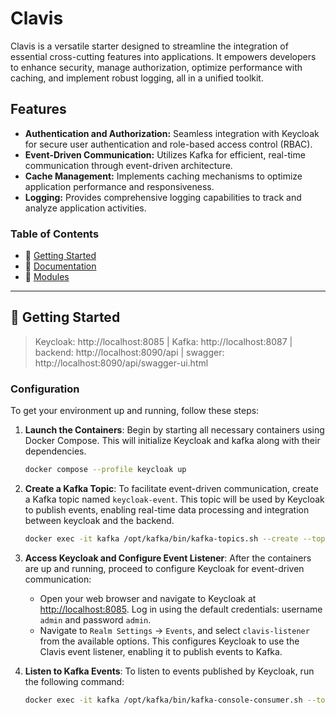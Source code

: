 # Clavis

Clavis is a versatile starter designed to streamline the integration of essential cross-cutting features into
applications.
It empowers developers to enhance security, manage authorization, optimize performance with caching, and implement
robust logging, all in a unified toolkit.

## Features

- **Authentication and Authorization:** Seamless integration with Keycloak for secure user authentication and role-based
  access control (RBAC).
- **Event-Driven Communication:** Utilizes Kafka for efficient, real-time communication through event-driven
  architecture.
- **Cache Management:** Implements caching mechanisms to optimize application performance and responsiveness.
- **Logging:** Provides comprehensive logging capabilities to track and analyze application activities.

### Table of Contents

- 🚀 [Getting Started](#getting-started)
- 📖 [Documentation](#documentation)
- 🧩 [Modules](#modules)

---

## 🚀 Getting Started
>Keycloak: http://localhost:8085 | Kafka: http://localhost:8087 | backend: http://localhost:8090/api | swagger: http://localhost:8090/api/swagger-ui.html

### Configuration

To get your environment up and running, follow these steps:

1. **Launch the Containers**: Begin by starting all necessary containers using Docker Compose. This will initialize
   Keycloak and kafka along with their dependencies.

    ```bash
    docker compose --profile keycloak up
    ```

2. **Create a Kafka Topic**: To facilitate event-driven communication, create a Kafka topic named `keycloak-event`. This
   topic will be used by Keycloak to publish events, enabling real-time data processing and integration between keycloak
   and the backend.

    ```bash
    docker exec -it kafka /opt/kafka/bin/kafka-topics.sh --create --topic keycloak-event --partitions 1 --replication-factor 1 --bootstrap-server localhost:9092
    ```

3. **Access Keycloak and Configure Event Listener**: After the containers are up and running, proceed to configure
   Keycloak for event-driven communication:
    - Open your web browser and navigate to Keycloak at [http://localhost:8085](http://localhost:8085). Log in using the
      default credentials: username `admin` and password `admin`.
    - Navigate to `Realm Settings` -> `Events`, and select `clavis-listener` from the available options. This configures
      Keycloak to use the Clavis event listener, enabling it to publish events to Kafka.


4. **Listen to Kafka Events**: To listen to events published by Keycloak, run the following command:

    ```bash
    docker exec -it kafka /opt/kafka/bin/kafka-console-consumer.sh --topic keycloak-event --from-beginning --bootstrap-server localhost:9092
    ```



